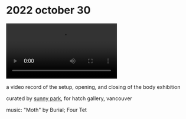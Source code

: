 # 2022 october 30

<video controls>
    <source src="../vid/22-10-30_144.mp4" type="video/mp4">
</video>

a video record of the setup, opening, and closing of the body exhibition

curated by [sunny park](https://sunnypork.com), for hatch gallery, vancouver

music: "Moth" by Burial; Four Tet
